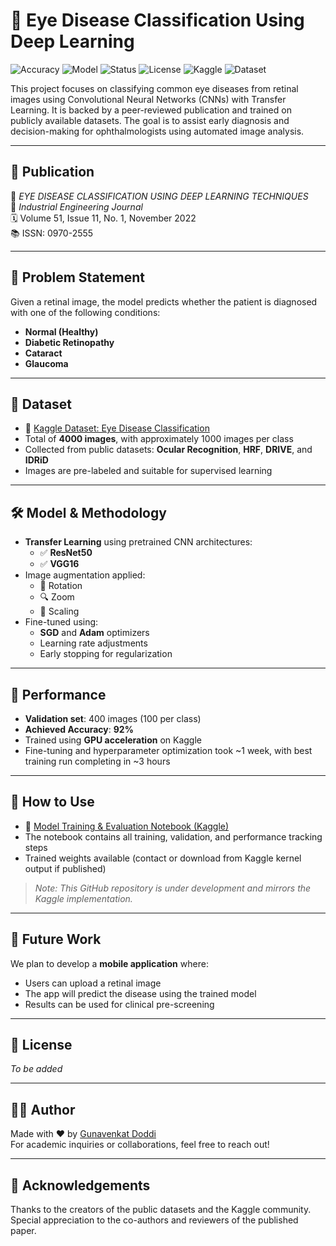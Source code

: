 # 🧠 Eye Disease Classification Using Deep Learning

![Accuracy](https://img.shields.io/badge/Accuracy-92%25-brightgreen)
![Model](https://img.shields.io/badge/Model-ResNet50%2C%20VGG16-blue)
![Status](https://img.shields.io/badge/Status-Research%20Project-yellow)
![License](https://img.shields.io/badge/License-TBD-lightgrey)
![Kaggle](https://img.shields.io/badge/Notebook-Kaggle-blue?logo=kaggle)
![Dataset](https://img.shields.io/badge/Dataset-Kaggle-orange?logo=kaggle)

This project focuses on classifying common eye diseases from retinal images using Convolutional Neural Networks (CNNs) with Transfer Learning. It is backed by a peer-reviewed publication and trained on publicly available datasets. The goal is to assist early diagnosis and decision-making for ophthalmologists using automated image analysis.

---

## 📄 Publication

📘 _EYE DISEASE CLASSIFICATION USING DEEP LEARNING TECHNIQUES_  
📍 *Industrial Engineering Journal*  
🗓️ Volume 51, Issue 11, No. 1, November 2022  
📚 ISSN: 0970-2555  

---

## 🧬 Problem Statement

Given a retinal image, the model predicts whether the patient is diagnosed with one of the following conditions:

- **Normal (Healthy)**
- **Diabetic Retinopathy**
- **Cataract**
- **Glaucoma**

---

## 📂 Dataset

- 🔗 [Kaggle Dataset: Eye Disease Classification](https://www.kaggle.com/datasets/gunavenkatdoddi/eye-diseases-classification)
- Total of **4000 images**, with approximately 1000 images per class
- Collected from public datasets: **Ocular Recognition**, **HRF**, **DRIVE**, and **IDRiD**
- Images are pre-labeled and suitable for supervised learning

---

## 🛠️ Model & Methodology

- **Transfer Learning** using pretrained CNN architectures:
  - ✅ **ResNet50**
  - ✅ **VGG16**
- Image augmentation applied:
  - 🔁 Rotation
  - 🔍 Zoom
  - 📏 Scaling
- Fine-tuned using:
  - **SGD** and **Adam** optimizers
  - Learning rate adjustments
  - Early stopping for regularization

---

## 🧪 Performance

- **Validation set**: 400 images (100 per class)
- **Achieved Accuracy**: **92%**
- Trained using **GPU acceleration** on Kaggle
- Fine-tuning and hyperparameter optimization took ~1 week, with best training run completing in ~3 hours

---

## 🔧 How to Use

- 🔗 [Model Training & Evaluation Notebook (Kaggle)](https://www.kaggle.com/code/gunavenkatdoddi/final-model-build2)
- The notebook contains all training, validation, and performance tracking steps
- Trained weights available (contact or download from Kaggle kernel output if published)

> *Note: This GitHub repository is under development and mirrors the Kaggle implementation.*

---

## 📱 Future Work

We plan to develop a **mobile application** where:
- Users can upload a retinal image
- The app will predict the disease using the trained model
- Results can be used for clinical pre-screening

---

## 📃 License

*To be added*

---

## 👨‍💻 Author

Made with ❤️ by [Gunavenkat Doddi](https://www.kaggle.com/gunavenkatdoddi)  
For academic inquiries or collaborations, feel free to reach out!

---

## 📌 Acknowledgements

Thanks to the creators of the public datasets and the Kaggle community. Special appreciation to the co-authors and reviewers of the published paper.
